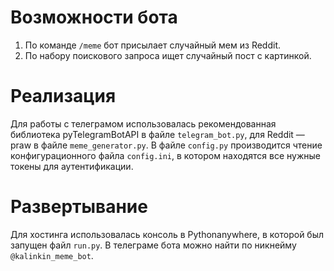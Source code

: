 # Возможности бота
1. По команде `/meme` бот присылает случайный мем из Reddit.
2. По набору поискового запроса ищет случайный пост с картинкой.
# Реализация
Для работы с телеграмом использовалась рекомендованная библиотека 
pyTelegramBotAPI в файле `telegram_bot.py`, для Reddit — praw в файле 
`meme_generator.py`. В файле `config.py` производится чтение конфигурационного
файла `config.ini`, в котором находятся все нужные токены для аутентификации.
# Развертывание
Для хостинга использовалась консоль в Pythonanywhere, в которой был запущен 
файл `run.py`. В телеграме бота можно найти по никнейму `@kalinkin_meme_bot`.
